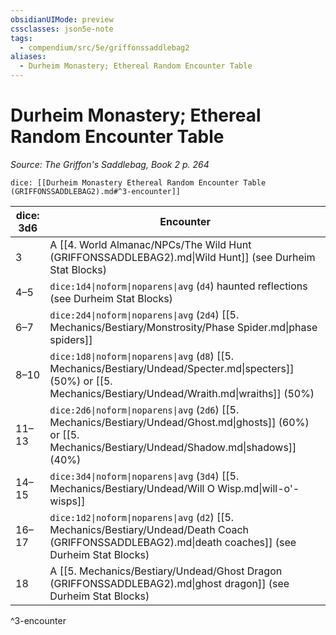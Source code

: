 ```yaml
---
obsidianUIMode: preview
cssclasses: json5e-note
tags:
  - compendium/src/5e/griffonssaddlebag2
aliases:
  - Durheim Monastery; Ethereal Random Encounter Table
---
```

# Durheim Monastery; Ethereal Random Encounter Table
*Source: The Griffon's Saddlebag, Book 2 p. 264* 

`dice: [[Durheim Monastery Ethereal Random Encounter Table (GRIFFONSSADDLEBAG2).md#^3-encounter]]`

| dice: 3d6 | Encounter |
|-----------|-----------|
| 3 | A [[4. World Almanac/NPCs/The Wild Hunt (GRIFFONSSADDLEBAG2).md\|Wild Hunt]] (see Durheim Stat Blocks) |
| 4–5 | `dice:1d4\|noform\|noparens\|avg` (`d4`) haunted reflections (see Durheim Stat Blocks) |
| 6–7 | `dice:2d4\|noform\|noparens\|avg` (`2d4`) [[5. Mechanics/Bestiary/Monstrosity/Phase Spider.md\|phase spiders]] |
| 8–10 | `dice:1d8\|noform\|noparens\|avg` (`d8`) [[5. Mechanics/Bestiary/Undead/Specter.md\|specters]] (50%) or [[5. Mechanics/Bestiary/Undead/Wraith.md\|wraiths]] (50%) |
| 11–13 | `dice:2d6\|noform\|noparens\|avg` (`2d6`) [[5. Mechanics/Bestiary/Undead/Ghost.md\|ghosts]] (60%) or [[5. Mechanics/Bestiary/Undead/Shadow.md\|shadows]] (40%) |
| 14–15 | `dice:3d4\|noform\|noparens\|avg` (`3d4`) [[5. Mechanics/Bestiary/Undead/Will O Wisp.md\|will-o'-wisps]] |
| 16–17 | `dice:1d2\|noform\|noparens\|avg` (`d2`) [[5. Mechanics/Bestiary/Undead/Death Coach (GRIFFONSSADDLEBAG2).md\|death coaches]] (see Durheim Stat Blocks) |
| 18 | A [[5. Mechanics/Bestiary/Undead/Ghost Dragon (GRIFFONSSADDLEBAG2).md\|ghost dragon]] (see Durheim Stat Blocks) |
^3-encounter
